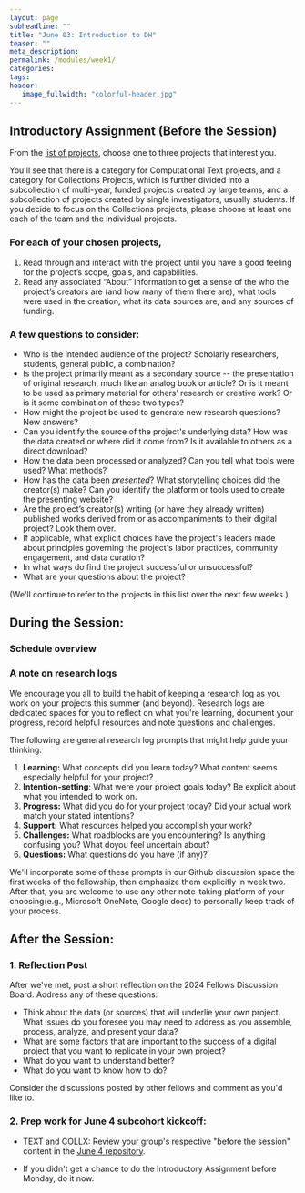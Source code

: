 ```yaml
---
layout: page
subheadline: ""
title: "June 03: Introduction to DH"
teaser: ""
meta_description:
permalink: /modules/week1/
categories:
tags:
header:
   image_fullwidth: "colorful-header.jpg"
---
```

## Introductory Assignment (Before the Session)

From the [list of projects](https://github.com/cornell-colab/2024-SummerDH/blob/main/Workshops/June%2003%3A%20Introduction%20to%20DH/List%20of%20Projects.md), choose one to three projects that interest you.  
  
You'll see that there is a category for Computational Text projects, and a category for Collections Projects, which is further divided into a subcollection of multi-year, funded projects created by large teams, and a subcollection of projects created by single investigators, usually students. If you decide to focus on the Collections projects, please choose at least one each of the team and the individual projects.  

### For each of your chosen projects,
 
1. Read through and interact with the project until you have a good feeling for the project’s scope, goals, and capabilities.
2. Read any associated “About” information to get a sense of the who the project’s creators are (and how many of them there are), what tools were used in the creation, what its data sources are, and any sources of funding.

### A few questions to consider:
* Who is the intended audience of the project? Scholarly researchers, students, general public, a combination?  
* Is the project primarily meant as a secondary source -- the presentation of original research, much like an analog book or article? Or is it meant to be used as primary material for others’ research or creative work? Or is it some combination of these two types?  
* How might the project be used to generate new research questions? New answers? 
* Can you identify the source of the project's underlying data? How was the data created or where did it come from? Is it available to others as a direct download?
* How the data been processed or analyzed? Can you tell what tools were used? What methods?
* How has the data been *presented*? What storytelling choices did the creator(s) make? Can you identify the platform or tools used to create the presenting website?
* Are the project’s creator(s) writing (or have they already written) published works derived from or as accompaniments to their digital project? Look them over.
* If applicable, what explicit choices have the project's leaders made about principles governing the project's labor practices, community engagement, and data curation?  
* In what ways do find the project successful or unsuccessful?
* What are your questions about the project?

(We'll continue to refer to the projects in this list over the next few weeks.)

## During the Session:

### Schedule overview

### A note on research logs
We encourage you all to build the habit of keeping a research log as you work on your projects this summer (and beyond). Research logs are dedicated spaces for you to reflect on what you're learning, document your progress, record helpful resources and note questions and challenges. 

The following are general research log prompts that might help guide your thinking:
  1. **Learning:** What concepts did you learn today? What content seems especially helpful for your project?
  2. **Intention-setting**: What were your project goals today? Be explicit about what you intended to work on.
  3. **Progress:** What did you do for your project today? Did your actual work match your stated intentions?
  4. **Support:** What resources helped you accomplish your work?
  5. **Challenges:** What roadblocks are you encountering? Is anything confusing you? What doyou feel uncertain about?
  6. **Questions:** What questions do you have (if any)?
 
  We'll incorporate some of these prompts in our Github discussion space the first weeks of the fellowship, then emphasize them explicitly in week two. After that, you are welcome to use any other note-taking platform of your choosing(e.g., Microsoft OneNote, Google docs) to personally keep track of your process.

## After the Session: 

### 1. Reflection Post

After we've met, post a short reflection on the 2024 Fellows Discussion Board. Address any of these questions:  

* Think about the data (or sources) that will underlie your own project. What issues do you foresee you may need to address as you assemble, process, analyze, and present your data?
* What are some factors that are important to the success of a digital project that you want to replicate in your own project?  
* What do you want to understand better?  
* What do you want to know how to do? 

Consider the discussions posted by other fellows and comment as you'd like to.


### 2. Prep work for June 4 subcohort kickcoff:
* TEXT and COLLX: Review your group's respective "before the session" content in the [June 4 repository]((https://github.com/cornell-colab/2024-SummerDH/tree/main/Workshops/June%2004)).

* If you didn't get a chance to do the Introductory Assignment before Monday, do it now.
